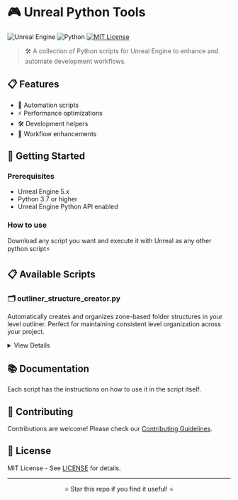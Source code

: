 # 🎮 Unreal Python Tools
![Unreal Engine](https://img.shields.io/badge/Unreal%20Engine-5.x-blue)
![Python](https://img.shields.io/badge/Python-3.7%2B-yellow)
[![MIT License](https://img.shields.io/badge/License-MIT-green.svg)](https://choosealicense.com/licenses/mit/)

> 🛠️ A collection of Python scripts for Unreal Engine to enhance and automate development workflows.

## 📋 Features

- 🔄 Automation scripts
- ⚡ Performance optimizations
- 🛠️ Development helpers
- 🎯 Workflow enhancements

## 🚀 Getting Started

### Prerequisites

- Unreal Engine 5.x
- Python 3.7 or higher
- Unreal Engine Python API enabled

### How to use
Download any script you want and execute it with Unreal as any other python script⚡

## 📋 Available Scripts

### 🗂️ outliner_structure_creator.py
Automatically creates and organizes zone-based folder structures in your level outliner. Perfect for maintaining consistent level organization across your project.

<details>
<summary>View Details</summary>

```python
# Quick usage
from outliner_structure_creator import create_zone_structure

zones = ["Hub", "Zone1", "Zone2"]
folders = ["Art", "Gameplay", "Sound"]

create_zone_structure(zones, folders)
```

See [documentation](docs/outliner_structure_creator.md) for detailed usage.
</details>


## 📚 Documentation

Each script has the instructions on how to use it in the script itself.

## 🤝 Contributing

Contributions are welcome! Please check our [Contributing Guidelines](CONTRIBUTING.md).

## 📝 License

MIT License - See [LICENSE](LICENSE) for details.

---

<div align="center">

⭐ Star this repo if you find it useful! ⭐

</div>
